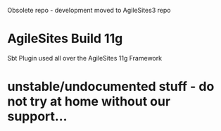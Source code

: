 Obsolete repo - development moved to AgileSites3 repo

# AgileSites Build 11g

Sbt Plugin used all over the AgileSites 11g Framework

# unstable/undocumented stuff - do not try at home without our support...

